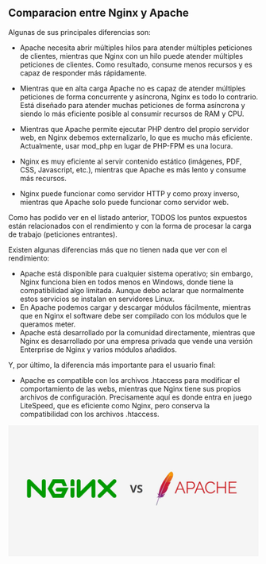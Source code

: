 ## Comparacion entre Nginx y Apache

Algunas de sus principales diferencias son:

- Apache necesita abrir múltiples hilos para atender múltiples peticiones de clientes, mientras que Nginx con un hilo puede atender múltiples peticiones de clientes. Como resultado, consume menos recursos y es capaz de responder más rápidamente.

- Mientras que en alta carga Apache no es capaz de atender múltiples peticiones de forma concurrente y asíncrona, Nginx es todo lo contrario. Está diseñado para atender muchas peticiones de forma asíncrona y siendo lo más eficiente posible al consumir recursos de RAM y CPU.

- Mientras que Apache permite ejecutar PHP dentro del propio servidor web, en Nginx debemos externalizarlo, lo que es mucho más eficiente. Actualmente, usar mod_php en lugar de PHP-FPM es una locura.

- Nginx es muy eficiente al servir contenido estático (imágenes, PDF, CSS, Javascript, etc.), mientras que Apache es más lento y consume más recursos.

- Nginx puede funcionar como servidor HTTP y como proxy inverso, mientras que Apache solo puede funcionar como servidor web.

Como has podido ver en el listado anterior, TODOS los puntos expuestos están relacionados con el rendimiento y con la forma de procesar la carga de trabajo (peticiones entrantes).

Existen algunas diferencias más que no tienen nada que ver con el rendimiento:

- Apache está disponible para cualquier sistema operativo; sin embargo, Nginx funciona bien en todos menos en Windows, donde tiene la compatibilidad algo limitada. Aunque debo aclarar que normalmente estos servicios se instalan en servidores Linux.
- En Apache podemos cargar y descargar módulos fácilmente, mientras que en Nginx el software debe ser compilado con los módulos que le queramos meter.
- Apache está desarrollado por la comunidad directamente, mientras que Nginx es desarrollado por una empresa privada que vende una versión Enterprise de Nginx y varios módulos añadidos.

Y, por último, la diferencia más importante para el usuario final:

- Apache es compatible con los archivos .htaccess para modificar el comportamiento de las webs, mientras que Nginx tiene sus propios archivos de configuración. Precisamente aquí es donde entra en juego LiteSpeed, que es eficiente como Nginx, pero conserva la compatibilidad con los archivos .htaccess.

![image](/img/comparacion.jpg)
